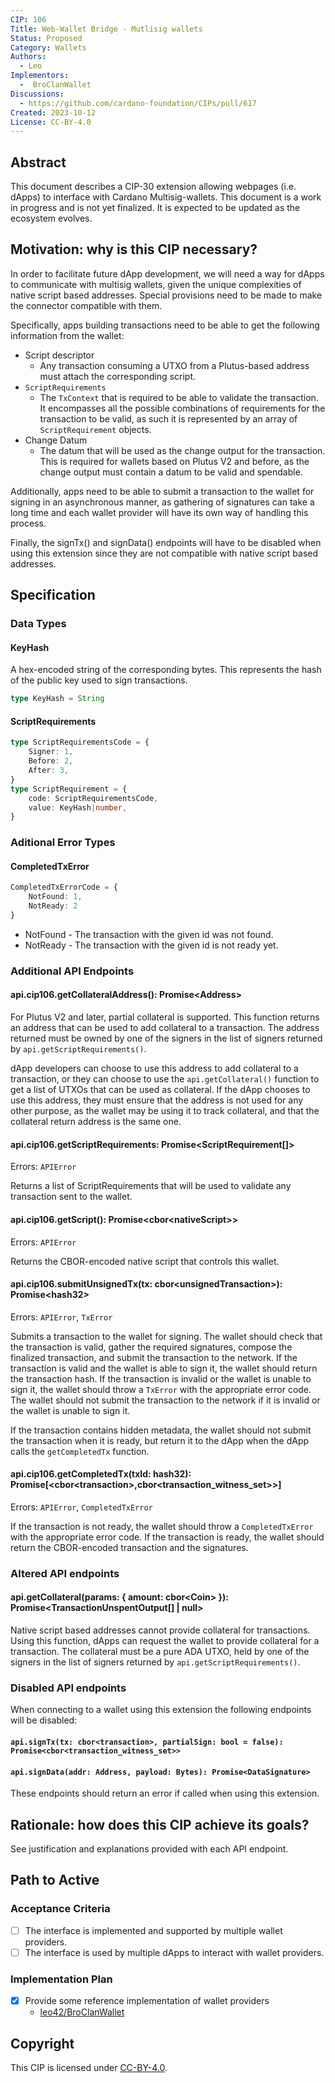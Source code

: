 ```yaml
---
CIP: 106
Title: Web-Wallet Bridge - Mutlisig wallets
Status: Proposed
Category: Wallets
Authors: 
  - Leo
Implementors: 
  -  BroClanWallet 
Discussions:
  - https://github.com/cardano-foundation/CIPs/pull/617
Created: 2023-10-12
License: CC-BY-4.0
---
```


## Abstract

This document describes a CIP-30 extension allowing webpages (i.e. dApps) to interface with Cardano Multisig-wallets. This document is a work in progress and is not yet finalized. It is expected to be updated as the ecosystem evolves. 

## Motivation: why is this CIP necessary?

In order to facilitate future dApp development, we will need a way for dApps to communicate with multisig wallets, given the unique complexities of native script based addresses. Special provisions need to be made to make the connector compatible with them.  

Specifically, apps building transactions need to be able to get the following information from the wallet:
- Script descriptor
  - Any transaction consuming a UTXO from a Plutus-based address must attach the corresponding script. 
- `ScriptRequirements`
  - The `TxContext` that is required to be able to validate the transaction. It encompasses all the possible combinations of requirements for the transaction to be valid, as such it is represented by an array of `ScriptRequirement` objects.
- Change Datum
  - The datum that will be used as the change output for the transaction. This is required for wallets based on Plutus V2 and before, as the change output must contain a datum to be valid and spendable.
  
Additionally, apps need to be able to submit a transaction to the wallet for signing in an asynchronous manner, as gathering of signatures can take a long time and each wallet provider will have its own way of handling this process. 

Finally, the signTx() and signData() endpoints will have to be disabled when using this extension since they are not compatible with native script based addresses.

## Specification

### Data Types

#### KeyHash

A hex-encoded string of the corresponding bytes. This represents the hash of the public key used to sign transactions.

```ts
type KeyHash = String
```

#### ScriptRequirements

```ts
type ScriptRequirementsCode = {
    Signer: 1,
    Before: 2,
    After: 3,
}
type ScriptRequirement = {
    code: ScriptRequirementsCode,
    value: KeyHash|number,
}
```

### Aditional Error Types

#### CompletedTxError

```ts
CompletedTxErrorCode = {
	NotFound: 1,
	NotReady: 2
}
```

* NotFound - The transaction with the given id was not found.
* NotReady - The transaction with the given id is not ready yet. 

### Additional API Endpoints

#### api.cip106.getCollateralAddress(): Promise\<Address>

For Plutus V2 and later, partial collateral is supported. This function returns an address that can be used to add collateral to a transaction. The address returned must be owned by one of the signers in the list of signers returned by `api.getScriptRequirements()`. 

dApp developers can choose to use this address to add collateral to a transaction, or they can choose to use the `api.getCollateral()` function to get a list of UTXOs that can be used as collateral. If the dApp chooses to use this address, they must ensure that the address is not used for any other purpose, as the wallet may be using it to track collateral, and that the collateral return address is the same one.

#### api.cip106.getScriptRequirements: Promise\<ScriptRequirement[]>

Errors: `APIError`

Returns a list of ScriptRequirements that will be used to validate any transaction sent to the wallet.

#### api.cip106.getScript(): Promise\<cbor\<nativeScript>>

Errors: `APIError`

Returns the CBOR-encoded native script that controls this wallet. 

#### api.cip106.submitUnsignedTx(tx: cbor\<unsignedTransaction>): Promise\<hash32>

Errors: `APIError`, `TxError`

Submits a transaction to the wallet for signing. The wallet should check that the transaction is valid, gather the required signatures, compose the finalized transaction, and submit the transaction to the network. If the transaction is valid and the wallet is able to sign it, the wallet should return the transaction hash. If the transaction is invalid or the wallet is unable to sign it, the wallet should throw a `TxError` with the appropriate error code. The wallet should not submit the transaction to the network if it is invalid or the wallet is unable to sign it.

If the transaction contains hidden metadata, the wallet should not submit the transaction when it is ready, but return it to the dApp when the dApp calls the `getCompletedTx` function.

#### api.cip106.getCompletedTx(txId: hash32): Promise\[<cbor\<transaction>,cbor<transaction_witness_set>>]

Errors: `APIError`, `CompletedTxError`

If the transaction is not ready, the wallet should throw a `CompletedTxError` with the appropriate error code. If the transaction is ready, the wallet should return the CBOR-encoded transaction and the signatures.

### Altered API endpoints 

#### api.getCollateral(params: { amount: cbor\<Coin> }): Promise\<TransactionUnspentOutput[] | null>

Native script based addresses cannot provide collateral for transactions. Using this function, dApps can request the wallet to provide collateral for a transaction. The collateral must be a pure ADA UTXO, held by one of the signers in the list of signers returned by `api.getScriptRequirements()`.

### Disabled API endpoints

When connecting to a wallet using this extension the following endpoints will be disabled:

#### `api.signTx(tx: cbor<transaction>, partialSign: bool = false): Promise<cbor<transaction_witness_set>>` 


#### `api.signData(addr: Address, payload: Bytes): Promise<DataSignature>`

These endpoints should return an error if called when using this extension. 

## Rationale: how does this CIP achieve its goals?

See justification and explanations provided with each API endpoint.


## Path to Active

### Acceptance Criteria

- [ ] The interface is implemented and supported by multiple wallet providers.
- [ ] The interface is used by multiple dApps to interact with wallet providers. 
	
### Implementation Plan

- [x] Provide some reference implementation of wallet providers
	- [leo42/BroClanWallet](https://github.com/leo42/BroClanWallet)

## Copyright

This CIP is licensed under [CC-BY-4.0](https://creativecommons.org/licenses/by/4.0/legalcode).
